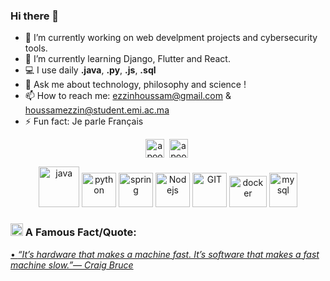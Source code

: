 ### Hi there 👋




- 🔭 I’m currently working on web develpment projects and cybersecurity tools.
- 🌱 I’m currently learning Django, Flutter and React.
- 💻 I use daily **.java**, **.py**, **.js**, **.sql**
- 💬 Ask me about technology, philosophy and science !
- 📫 How to reach me: ezzinhoussam@gmail.com & houssamezzin@student.emi.ac.ma
- ⚡ Fun fact: Je parle Français

<p align="center">
<a href="https://twitter.com/_houssamm_" target="blank"><img align="center" src="https://cdn.jsdelivr.net/npm/simple-icons@3.0.1/icons/twitter.svg" alt="apoorv__tyagi" height="30" width="30" /></a>&nbsp;
<a href="https://www.linkedin.com/in/houssam-ezzin-b16757155/" target="blank"><img align="center" src="https://cdn.jsdelivr.net/npm/simple-icons@3.0.1/icons/linkedin.svg" alt="apoorvtyagi" height="30" width="30" /></a>&nbsp;

</p>



<p align="center">
      <img src="https://www.vectorlogo.zone/logos/java/java-icon.svg" alt="java" width="65" height="65"/> 
      <img src="https://www.vectorlogo.zone/logos/python/python-icon.svg" alt="python" width="55" height="55"/>
      <img src="https://www.vectorlogo.zone/logos/springio/springio-icon.svg" alt="spring" width="55" height="55"/>
      <img src="https://www.vectorlogo.zone/logos/nodejs/nodejs-icon.svg" alt="Nodejs" width="55" height="55"/>
      <img src="https://www.vectorlogo.zone/logos/git-scm/git-scm-icon.svg" alt="GIT" width="55" height="55"/> 
      <img src="https://www.vectorlogo.zone/logos/docker/docker-official.svg" alt="docker" width="60" height="50"/>
      <img src="https://www.vectorlogo.zone/logos/mysql/mysql-icon.svg" alt="mysql" width="45" height="55"/>
</p>



### <img alt="GIF" src="https://github.com/TheDudeThatCode/TheDudeThatCode/blob/master/Assets/hmm.gif" width="20vw" /> A Famous Fact/Quote:
<a href="https://github.com/marketplace/actions/quote-readme">
<!--STARTS_HERE_QUOTE_README-->
• <i>“It’s hardware that makes a machine fast.  It’s software that makes a fast machine slow.”— Craig Bruce   </i>
<!--ENDS_HERE_QUOTE_README-->
</a>



